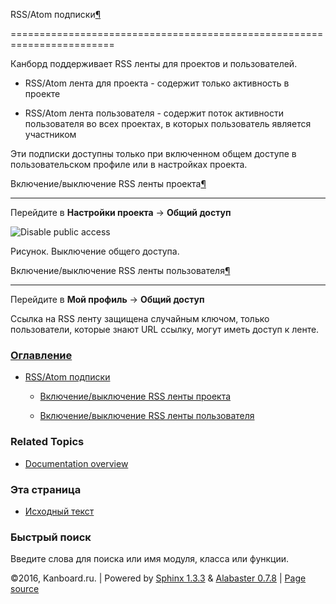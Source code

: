 RSS/Atom подписки[¶](#rss-atom-subscriptions "Ссылка на этот заголовок")

========================================================================



Канборд поддерживает RSS ленты для проектов и пользователей.



-   RSS/Atom лента для проекта - содержит только активность в проекте



-   RSS/Atom лента пользователя - содержит поток активности пользователя во всех проектах, в которых пользователь является участником



Эти подписки доступны только при включенном общем доступе в пользовательском профиле или в настройках проекта.



Включение/выключение RSS ленты проекта[¶](#enable-disable-project-rss-feeds "Ссылка на этот заголовок")

-------------------------------------------------------------------------------------------------------



Перейдите в **Настройки проекта** -\> **Общий доступ**



![Disable public access](https://kanboard.net/screenshots/documentation/project-disable-sharing.png)



Рисунок. Выключение общего доступа.



Включение/выключение RSS ленты пользователя[¶](#enable-disable-user-rss-feeds "Ссылка на этот заголовок")

---------------------------------------------------------------------------------------------------------



Перейдите в **Мой профиль** -\> **Общий доступ**



Ссылка на RSS ленту защищена случайным ключом, только пользователи, которые знают URL ссылку, могут иметь доступ к ленте.



### [Оглавление](index.markdown)



-   [RSS/Atom подписки](#)

    -   [Включение/выключение RSS ленты проекта](#enable-disable-project-rss-feeds)

    -   [Включение/выключение RSS ленты пользователя](#enable-disable-user-rss-feeds)



### Related Topics



-   [Documentation overview](index.markdown)



### Эта страница



-   [Исходный текст](_sources/rss.txt)



### Быстрый поиск



Введите слова для поиска или имя модуля, класса или функции.



©2016, Kanboard.ru. | Powered by [Sphinx 1.3.3](http://sphinx-doc.org/) & [Alabaster 0.7.8](https://github.com/bitprophet/alabaster) | [Page source](_sources/rss.txt)

